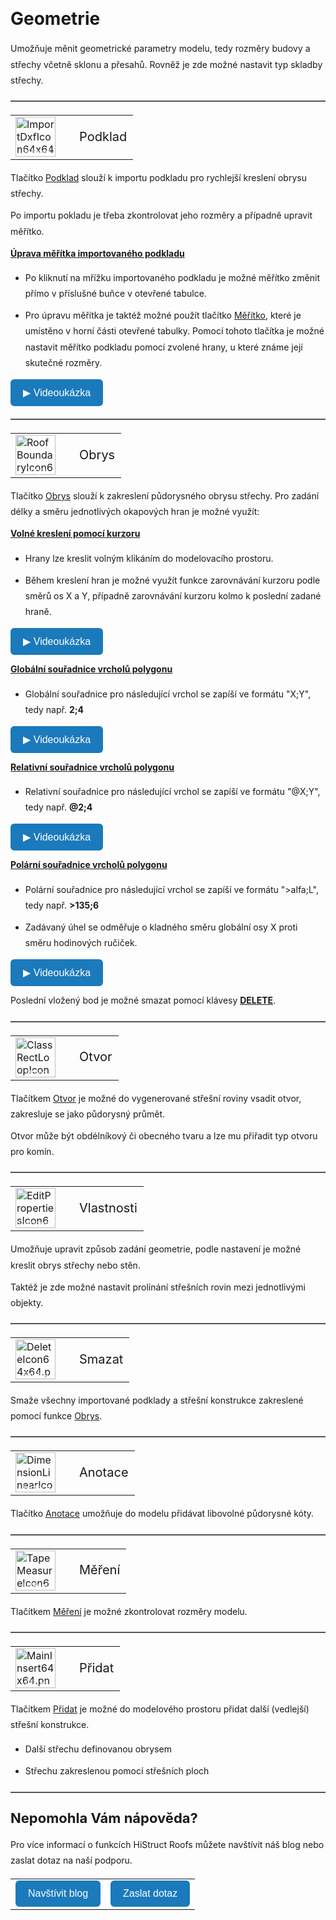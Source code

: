 <!DOCTYPE html>
<html>
<head>
<meta charset="UTF-8">
<title>Geometrie</title>
</head>

<style>
    body{ /* Nastavení okrajů a řádkování pro celý dokument */
      line-height: 1.8;
      padding-top: 30px;
      padding-right: 30px;
      padding-bottom: 30px;
      padding-left: 30px;
    }
    h1{ /* Styl hlavního nadpisu */
      font-size: 28px;
      border-bottom: none;
      margin-top: 10px;
      margin-bottom: 0px;
    }
    h2{ /* Styl podnadpisů */
      font-size: 22px;
      border-bottom: none;
      margin-top: 10px;
      margin-bottom: 0px;
    }
    h3{ /* Styl podnadpisů */
      font-size: 18px;
      border-bottom: none;
      margin-top: 10px;
      margin-bottom: 0px;
    }
    p{ /* Styl odstavců */
      border-bottom: none;
      margin-top: 10px;
      margin-bottom: 10px;
    }
    hr.main{ /* Hlavní oddělovací čára */
      border: none;
      border-top: 2px solid #555; /* čárkovaná čára */
      height: 1px; /* zruší výšku, protože border se použije místo background */
      margin-top: 20px;
      margin-bottom: 20px;
    }
    hr{ /* Běžná oddělovací čára */
      all: unset; /* zruší úplně veškeré defaultní styly */
      display: block;
      width: 100%;
      border-top: 2px dashed #555;
      margin: 20px 0;
    }
    .btn { /* Styl tlačítek */
      margin-top: 0px;
      padding: 12px 20px;
      background-color: rgb(27,122,187);
      color: white;
      border: none;
      border-radius: 6px;
      cursor: pointer;
      font-size: 16px;
    }
    .btn:hover { /* Styl tlačítek při najetí myší */
      background-color: rgb(20,90,140);
    }
</style>

<body>

<h1>Geometrie</h1>
<p>Umožňuje měnit geometrické parametry modelu, tedy rozměry budovy a střechy včetně sklonu a přesahů. Rovněž je zde možné nastavit typ skladby střechy.</p>

<hr class="main"> <!-- Vodorovná čára jako oddělovač sekce -->

<table>
  <tr>
    <td>
      <div style="position: relative; width: 64px; height: 64px;">
        <img src="img/ImportDxfIcon64x64.png" alt="ImportDxfIcon64x64.png" width="64" height="64">
        <div style="position: absolute; bottom: 0; width: 100%; background: none; color: white; font-size: 12px; text-align: center;">
        Podklad
        </div>
      </div>
    </td>
    <td style="vertical-align: middle; font-size: 20px; padding-left: 30px;">
      Podklad
    </td>
  </tr>
</table>

<p>Tlačítko <u>Podklad</u> slouží k importu podkladu pro rychlejší kreslení obrysu střechy.</p> 

<p>Po importu pokladu je třeba zkontrolovat jeho rozměry a případně upravit měřítko.</p>

<p><b><u>Úprava měřítka importovaného podkladu</u></b></p>

<ul>
<p><li>
Po kliknutí na mřížku importovaného podkladu je možné měřítko změnit přímo v příslušné buňce v otevřené tabulce. 
</li></p>

<p><li>
Pro úpravu měřítka je taktéž možné použít tlačítko <u>Měřítko</u>, které je umístěno v horní části otevřené tabulky. Pomocí tohoto tlačítka je možné nastavit měřítko podkladu pomocí zvolené hrany, u které známe její skutečné rozměry.
</li></p>
</ul>

<p>
  <button onclick="document.getElementById('modal5').style.display='flex';" class="btn">
    &#9654; Videoukázka
  </button>
</p>

<div id="modal5" style="
  display: none;
  position: fixed;
  top: 0; left: 0;
  width: 100vw; height: 100vh;
  background-color: rgba(0, 0, 0, 0.85);
  z-index: 10000;
  justify-content: center;
  align-items: center;
  flex-direction: column;
">
  <video id="modalVideo5" controls autoplay style="max-width: 90%; max-height: 80vh;">
    <source src="img/VideoImportDXF.mp4" type="video/mp4">
    Váš prohlížeč nepodporuje přehrávání videa.
  </video>
  <br>
  <button onclick="
    document.getElementById('modal5').style.display='none';
    const vid = document.getElementById('modalVideo5');
    vid.pause();
    vid.currentTime = 0;
  " class="btn">
    Zavřít video
  </button>
</div>

<script>
  function openModal5() {
    const modal = document.getElementById("modalVideo5");
    modal.style.display = "flex";
    const video = document.getElementById("modalVideo5");
    video.muted = true;
    video.play();
  }

  function closeModal5() {
    const modal = document.getElementById("modalVideo5");
    modal.style.display = "none";
    const video = document.getElementById("modalVideo5");
    video.pause();
    video.currentTime = 0;
  }
</script>

<hr class="main"> <!-- Vodorovná čára jako oddělovač sekce -->

<table>
  <tr>
    <td>
      <div style="position: relative; width: 64px; height: 64px;">
        <img src="img/RoofBoundaryIcon64x64.png" alt="RoofBoundaryIcon64x64.png" width="64" height="64">
        <div style="position: absolute; bottom: 0; width: 100%; background: none; color: white; font-size: 12px; text-align: center;">
        Obrys
        </div>
      </div>
    </td>
    <td style="vertical-align: middle; font-size: 20px; padding-left: 30px;">
      Obrys
    </td>
  </tr>
</table>

<p>Tlačítko <u>Obrys</u> slouží k zakreslení půdorysného obrysu střechy. Pro zadání délky a směru jednotlivých okapových hran je možné využít:</p>

<p><b><u>Volné kreslení pomocí kurzoru</u></b></p>
<ul>
  <li><p>Hrany lze kreslit volným klikáním do modelovacího prostoru.</p></li>
  <li><p>Během kreslení hran je možné využít funkce zarovnávání kurzoru podle směrů os X a Y, případně zarovnávání kurzoru kolmo k poslední zadané hraně.</p></li>
</ul>

<p>
  <button onclick="document.getElementById('modal0').style.display='flex';" class="btn">
    &#9654; Videoukázka
  </button>
</p>

<div id="modal0" style="
  display: none;
  position: fixed;
  top: 0; left: 0;
  width: 100vw; height: 100vh;
  background-color: rgba(0, 0, 0, 0.85);
  z-index: 10000;
  justify-content: center;
  align-items: center;
  flex-direction: column;
">
  <video id="modalVideo0" controls autoplay style="max-width: 90%; max-height: 80vh;">
    <source src="img/VideoOutlineFree.mp4" type="video/mp4">
    Váš prohlížeč nepodporuje přehrávání videa.
  </video>
  <br>
  <button onclick="
    document.getElementById('modal0').style.display='none';
    const vid = document.getElementById('modalVideo0');
    vid.pause();
    vid.currentTime = 0;
  " class="btn">
    Zavřít video
  </button>
</div>

<script>
  function openModal0() {
    const modal = document.getElementById("modalVideo0");
    modal.style.display = "flex";
    const video = document.getElementById("modalVideo0");
    video.muted = true;
    video.play();
  }

  function closeModal0() {
    const modal = document.getElementById("modalVideo0");
    modal.style.display = "none";
    const video = document.getElementById("modalVideo0");
    video.pause();
    video.currentTime = 0;
  }
</script>

<p><b><u>Globální souřadnice vrcholů polygonu</u></b></p>
<ul>
  <li><p>Globální souřadnice pro následující vrchol se zapíší ve formátu &quot;X;Y&quot;, tedy např. <b>2;4</b></p></li>
</ul>

<p>
  <button onclick="document.getElementById('modal1').style.display='flex';" class="btn">
    &#9654; Videoukázka
  </button>
</p>

<div id="modal1" style="
  display: none;
  position: fixed;
  top: 0; left: 0;
  width: 100vw; height: 100vh;
  background-color: rgba(0, 0, 0, 0.85);
  z-index: 10000;
  justify-content: center;
  align-items: center;
  flex-direction: column;
">
  <video id="modalVideo1" controls autoplay style="max-width: 90%; max-height: 80vh;">
    <source src="img/VideoOutlineGlobal.mp4" type="video/mp4">
    Váš prohlížeč nepodporuje přehrávání videa.
  </video>
  <br>
  <button onclick="
    document.getElementById('modal1').style.display='none';
    const vid = document.getElementById('modalVideo1');
    vid.pause();
    vid.currentTime = 0;
  " class="btn">
    Zavřít video
  </button>
</div>

<script>
  function openModal1() {
    const modal = document.getElementById("modalVideo1");
    modal.style.display = "flex";
    const video = document.getElementById("modalVideo1");
    video.muted = true;
    video.play();
  }

  function closeModal1() {
    const modal = document.getElementById("modalVideo1");
    modal.style.display = "none";
    const video = document.getElementById("modalVideo1");
    video.pause();
    video.currentTime = 0;
  }
</script>

<p><b><u>Relativní souřadnice vrcholů polygonu</u></b></p>
<ul>
  <li><p>Relativní souřadnice pro následující vrchol se zapíší ve formátu &quot;@X;Y&quot;, tedy např. <b>@2;4</b></p></li>
</ul>

<p>
  <button onclick="document.getElementById('modal2').style.display='flex';" class="btn">
    &#9654; Videoukázka
  </button>
</p>

<div id="modal2" style="
  display: none;
  position: fixed;
  top: 0; left: 0;
  width: 100vw; height: 100vh;
  background-color: rgba(0, 0, 0, 0.85);
  z-index: 10000;
  justify-content: center;
  align-items: center;
  flex-direction: column;
">
  <video id="modalVideo2" controls autoplay style="max-width: 90%; max-height: 80vh;">
    <source src="img/VideoOutlineRelative.mp4" type="video/mp4">
    Váš prohlížeč nepodporuje přehrávání videa.
  </video>
  <br>
  <button onclick="
    document.getElementById('modal2').style.display='none';
    const vid = document.getElementById('modalVideo2');
    vid.pause();
    vid.currentTime = 0;
  " class="btn">
    Zavřít video
  </button>
</div>

<script>
  function openModal2() {
    const modal = document.getElementById("modalVideo2");
    modal.style.display = "flex";
    const video = document.getElementById("modalVideo2");
    video.muted = true;
    video.play();
  }

  function closeModal2() {
    const modal = document.getElementById("modalVideo2");
    modal.style.display = "none";
    const video = document.getElementById("modalVideo2");
    video.pause();
    video.currentTime = 0;
  }
</script>

<p><b><u>Polární souřadnice vrcholů polygonu</u></b></p>
<ul>
  <li><p>Polární souřadnice pro následující vrchol se zapíší ve formátu &quot;&gt;alfa;L&quot;, tedy např. <b>&gt;135;6</b></p></li>
  <li><p>Zadávaný úhel se odměřuje o kladného směru globální osy X proti směru hodinových ručiček.</p></li>
</ul>

<p>
  <button onclick="document.getElementById('modal3').style.display='flex';" class="btn">
    &#9654; Videoukázka
  </button>
</p>

<div id="modal3" style="
  display: none;
  position: fixed;
  top: 0; left: 0;
  width: 100vw; height: 100vh;
  background-color: rgba(0, 0, 0, 0.85);
  z-index: 10000;
  justify-content: center;
  align-items: center;
  flex-direction: column;
">
  <video id="modalVideo3" controls autoplay style="max-width: 90%; max-height: 80vh;">
    <source src="img/VideoOutlinePolar.mp4" type="video/mp4">
    Váš prohlížeč nepodporuje přehrávání videa.
  </video>
  <br>
  <button onclick="
    document.getElementById('modal3').style.display='none';
    const vid = document.getElementById('modalVideo3');
    vid.pause();
    vid.currentTime = 0;
  " class="btn">
    Zavřít video
  </button>
</div>

<script>
  function openModal3() {
    const modal = document.getElementById("modalVideo3");
    modal.style.display = "flex";
    const video = document.getElementById("modalVideo3");
    video.muted = true;
    video.play();
  }

  function closeModal3() {
    const modal = document.getElementById("modalVideo3");
    modal.style.display = "none";
    const video = document.getElementById("modalVideo3");
    video.pause();
    video.currentTime = 0;
  }
</script>

<p>Poslední vložený bod je možné smazat pomocí klávesy <b><u>DELETE</u></b>.</p>

<hr class="main"> <!-- Vodorovná čára jako oddělovač sekce -->

<table>
  <tr>
    <td>
      <div style="position: relative; width: 64px; height: 64px;">
        <img src="img/ClassRectLoopIcon64x64.png" alt="ClassRectLoopIcon64x64.png" width="64" height="64">
        <div style="position: absolute; bottom: 0; width: 100%; background: none; color: white; font-size: 12px; text-align: center;">
        Otvor
        </div>
      </div>
    </td>
    <td style="vertical-align: middle; font-size: 20px; padding-left: 30px;">
      Otvor
    </td>
  </tr>
</table>

<p>Tlačítkem <u>Otvor</u> je možné do vygenerované střešní roviny vsadit otvor, zakresluje se jako půdorysný průmět.</p>
<p>Otvor může být obdélníkový či obecného tvaru a lze mu přiřadit typ otvoru pro komín.</p>

<hr class="main"> <!-- Vodorovná čára jako oddělovač sekce -->

<table>
  <tr>
    <td>
      <div style="position: relative; width: 64px; height: 64px;">
        <img src="img/EditPropertiesIcon64x64.png" alt="EditPropertiesIcon64x64.png" width="64" height="64">
        <div style="position: absolute; bottom: 0; width: 100%; background: none; color: white; font-size: 12px; text-align: center;">
        Vlastnosti
        </div>
      </div>
    </td>
    <td style="vertical-align: middle; font-size: 20px; padding-left: 30px;">
      Vlastnosti
    </td>
  </tr>
</table>

<p>Umožňuje upravit způsob zadání geometrie, podle nastavení je možné kreslit obrys střechy nebo stěn.</p>
<p>Taktéž je zde možné nastavit prolínání střešních rovin mezi jednotlivými objekty.</p>

<hr class="main"> <!-- Vodorovná čára jako oddělovač sekce -->

<table>
  <tr>
    <td>
      <div style="position: relative; width: 64px; height: 64px;">
        <img src="img/DeleteIcon64x64.png" alt="DeleteIcon64x64.png" width="64" height="64">
        <div style="position: absolute; bottom: 0; width: 100%; background: none; color: white; font-size: 12px; text-align: center;">
        Smazat
        </div>
      </div>
    </td>
    <td style="vertical-align: middle; font-size: 20px; padding-left: 30px;">
      Smazat
    </td>
  </tr>
</table>

<p>Smaže všechny importované podklady a střešní konstrukce zakreslené pomocí funkce <u>Obrys</u>.</p>

<hr class="main"> <!-- Vodorovná čára jako oddělovač sekce -->

<table>
  <tr>
    <td>
      <div style="position: relative; width: 64px; height: 64px;">
        <img src="img/DimensionLinearIcon64x64.png" alt="DimensionLinearIcon64x64.png" width="64" height="64">
        <div style="position: absolute; bottom: 0; width: 100%; background: none; color: white; font-size: 12px; text-align: center;">
        Anotace
        </div>
      </div>
    </td>
    <td style="vertical-align: middle; font-size: 20px; padding-left: 30px;">
      Anotace
    </td>
  </tr>
</table>

<p>Tlačítko <u>Anotace</u> umožňuje do modelu přidávat libovolné půdorysné kóty.</p>

<hr class="main"> <!-- Vodorovná čára jako oddělovač sekce -->

<table>
  <tr>
    <td>
      <div style="position: relative; width: 64px; height: 64px;">
        <img src="img/TapeMeasureIcon64x64.png" alt="TapeMeasureIcon64x64.png" width="64" height="64">
        <div style="position: absolute; bottom: 0; width: 100%; background: none; color: white; font-size: 12px; text-align: center;">
        Měření
        </div>
      </div>
    </td>
    <td style="vertical-align: middle; font-size: 20px; padding-left: 30px;">
      Měření
    </td>
  </tr>
</table>

<p>Tlačítkem <u>Měření</u> je možné zkontrolovat rozměry modelu.</p>

<hr class="main"> <!-- Vodorovná čára jako oddělovač sekce -->

<table>
  <tr>
    <td>
      <div style="position: relative; width: 64px; height: 64px;">
        <img src="img/MainInsert64x64.png" alt="MainInsert64x64.png" width="64" height="64">
        <div style="position: absolute; bottom: 0; width: 100%; background: none; color: white; font-size: 12px; text-align: center;">
        Přidat
        </div>
      </div>
    </td>
    <td style="vertical-align: middle; font-size: 20px; padding-left: 30px;">
      Přidat
    </td>
  </tr>
</table>

<p>Tlačítkem <u>Přidat</u> je možné do modelového prostoru přidat další (vedlejší) střešní konstrukce.</p>
<ul>
  <li><p>Další střechu definovanou obrysem</p></li>
  <li><p>Střechu zakreslenou pomocí střešních ploch</p></li>
</ul>

<hr class="main"> <!-- Vodorovná čára jako oddělovač sekce -->

<h2>Nepomohla Vám nápověda?</h2>
<p>Pro více informací o funkcích HiStruct Roofs můžete navštívit náš blog nebo zaslat dotaz na naší podporu.</p>
<table>
  <tr>
    <td>
      <a href="https://docs.histruct.com/cs/" target="_blank" rel="noopener noreferrer">
        <button class="btn">Navštívit blog</button>
      </a>
    </td>
    <td>
      <a href="mailto:support@histruct.com?subject=Dotaz na Support HiStruct">
         <button class="btn">Zaslat dotaz</button>
      </a>
    </td>
  </tr>
</table>

</body>
</html>
